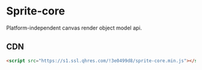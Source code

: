# Sprite-core

Platform-independent canvas render object model api.

## CDN

```html
<script src="https://s1.ssl.qhres.com/!3e0499d8/sprite-core.min.js"></script>
```
